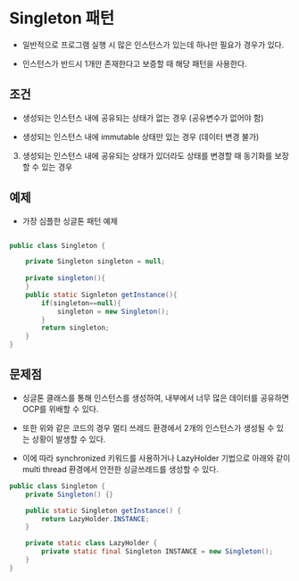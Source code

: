 # Singleton 패턴

- 일반적으로 프로그램 실행 시 많은 인스턴스가 있는데 하나만 필요가 경우가 있다.

- 인스턴스가 반드시 1개만 존재한다고 보증할 때 해당 패턴을 사용한다.


## 조건
- 생성되는 인스턴스 내에 공유되는 상태가 없는 경우 (공유변수가 없어야 함) 

- 생성되는 인스턴스 내에 immutable 상태만 있는 경우 (데이터 변경 불가)

3. 생성되는 인스턴스 내에 공유되는 상태가 있더라도 상태를 변경할 때 동기화를 보장할 수 있는 경우


## 예제

- 가장 심플한 싱글톤 패턴 예제
```java

public class Singleton {

    private Singleton singleton = null;
    
    private singleton(){
    }  
    public static Signleton getInstance(){
        if(singleton==null){
            singleton = new Singleton();
        }
        return singleton;
    }
}
```


## 문제점

- 싱글톤 클래스를 통해 인스턴스를 생성하여, 내부에서 너무 많은 데이터를 공유하면 OCP를 위배할 수 있다.

- 또한 위와 같은 코드의 경우 멀티 쓰레드 환경에서 2개의 인스턴스가 생성될 수 있는 상황이 발생할 수 있다. 

- 이에 따라 synchronized 키워드를 사용하거나 LazyHolder 기법으로 아래와 같이 multi thread 환경에서 안전한 싱글쓰레드를 생성할 수 있다.

```java
public class Singleton {
    private Singleton() {}

    public static Singleton getInstance() {
        return LazyHolder.INSTANCE;
    }

    private static class LazyHolder {
        private static final Singleton INSTANCE = new Singleton();
    }
}
``` 